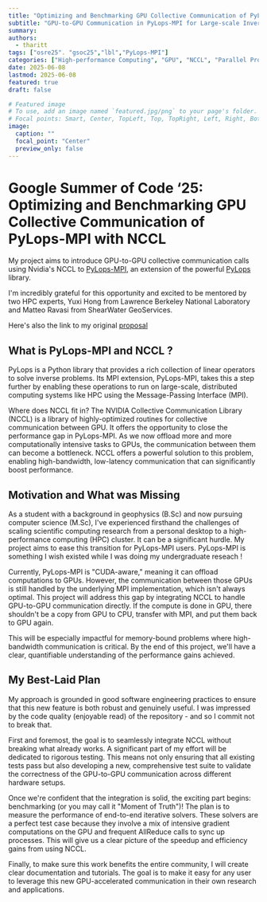 ```yaml
---
title: "Optimizing and Benchmarking GPU Collective Communication of PyLops-MPI with NCCL"
subtitle: "GPU-to-GPU Communication in PyLops-MPI for Large-scale Inverse Problems with Nvidia's NCCL" 
summary:
authors: 
  - tharitt 
tags: ["osre25". "gsoc25","lbl","PyLops-MPI"]
categories: ["High-performance Computing", "GPU", "NCCL", "Parallel Programming"]
date: 2025-06-08
lastmod: 2025-06-08
featured: true
draft: false

# Featured image
# To use, add an image named `featured.jpg/png` to your page's folder.
# Focal points: Smart, Center, TopLeft, Top, TopRight, Left, Right, BottomLeft, Bottom, BottomRight.
image:
  caption: ""
  focal_point: "Center"
  preview_only: false
---
```


# Google Summer of Code ‘25: Optimizing and Benchmarking GPU Collective Communication of PyLops-MPI with NCCL

My project aims to introduce GPU-to-GPU collective communication calls using Nvidia's NCCL to [PyLops-MPI](https://github.com/PyLops/pylops-mpi), an extension of the powerful [PyLops](https://github.com/PyLops/pylops) library.

I'm incredibly grateful for this opportunity and excited to be mentored by two HPC experts, Yuxi Hong from Lawrence Berkeley National Laboratory and Matteo Ravasi from ShearWater GeoServices.

Here's also the link to my original [proposal](https://summerofcode.withgoogle.com/programs/2025/projects/C2XSZp2E) 

## What is PyLops-MPI and NCCL ?

 PyLops is a Python library that provides a rich collection of linear operators to solve inverse problems. Its MPI extension, PyLops-MPI, takes this a step further by enabling these operations to run on large-scale, distributed computing systems like HPC using the Message-Passing Interface (MPI).

Where does NCCL fit in? The NVIDIA Collective Communication Library (NCCL) is a library of highly-optimized routines for collective communication between GPU. It offers the opportunity to close the performance gap in PyLops-MPI. As we now offload more and more computationally intensive tasks to GPUs, the communication between them can become a bottleneck. NCCL offers a powerful solution to this problem, enabling high-bandwidth, low-latency communication that can significantly boost performance.


## Motivation and What was Missing

As a student with a background in geophysics (B.Sc) and now pursuing computer science (M.Sc), I've experienced firsthand the challenges of scaling scientific computing research from a personal desktop to a high-performance computing (HPC) cluster. It can be a significant hurdle. My project aims to ease this transition for PyLops-MPI users. PyLops-MPI is something I wish existed while I was doing my undergraduate reseach !

Currently, PyLops-MPI is "CUDA-aware," meaning it can offload computations to GPUs. However, the communication between those GPUs is still handled by the underlying MPI implementation, which isn't always optimal. This project will address this gap by integrating NCCL to handle GPU-to-GPU communication directly. If the compute is done in GPU, there shouldn't be a copy from GPU to CPU, transfer with MPI, and put them back to GPU again.

This will be especially impactful for memory-bound problems where high-bandwidth communication is critical. By the end of this project, we'll have a clear, quantifiable understanding of the performance gains achieved.

## My Best-Laid Plan

My approach is grounded in good software engineering practices to ensure that this new feature is both robust and genuinely useful. I was impressed by the code quality (enjoyable read) of the repository - and so I commit not to break that.

First and foremost, the goal is to seamlessly integrate NCCL without breaking what already works. A significant part of my effort will be dedicated to rigorous testing. This means not only ensuring that all existing tests pass but also developing a new, comprehensive test suite to validate the correctness of the GPU-to-GPU communication across different hardware setups. 

Once we're confident that the integration is solid, the exciting part begins: benchmarking (or you may call it "Moment of Truth")! The plan is to measure the performance of end-to-end iterative solvers. These solvers are a perfect test case because they involve a mix of intensive gradient computations on the GPU and frequent AllReduce calls to sync up processes. This will give us a clear picture of the speedup and efficiency gains from using NCCL.

Finally, to make sure this work benefits the entire community, I will create clear documentation and tutorials. The goal is to make it easy for any user to leverage this new GPU-accelerated communication in their own research and applications.
